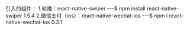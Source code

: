 引入的组件：
1.轮播：react-native-swiper  ---$ npm install react-native-swiper  1.5.4
2.微信支付（ios）：react-native-wechat-ios  ---$ npm i react-native-wechat-ios  0.3.1